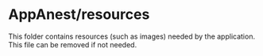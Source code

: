 # AppAnest/resources

This folder contains resources (such as images) needed by the application. This file can
be removed if not needed.
